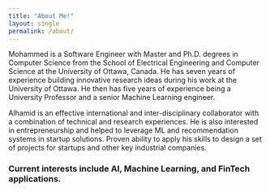 ```yaml
---
title: "About Me!"
layout: single
permalink: /about/
---
```


Mohammed is a Software Engineer with Master and Ph.D. degrees in Computer Science from the School of Electrical Engineering and Computer Science at the University of Ottawa, Canada. He has seven years of experience building innovative research ideas during his work at the University of Ottawa. He then has five years of experience being a University Professor and a senior Machine Learning engineer.

Alhamid is an effective international and inter-disciplinary collaborator with a combination of technical and research experiences. He is also interested in entrepreneurship and helped to leverage ML and recommendation systems in startup solutions. Proven ability to apply his skills to design a set of projects for startups and other key industrial companies. 

### Current interests include AI, Machine Learning, and FinTech applications.

